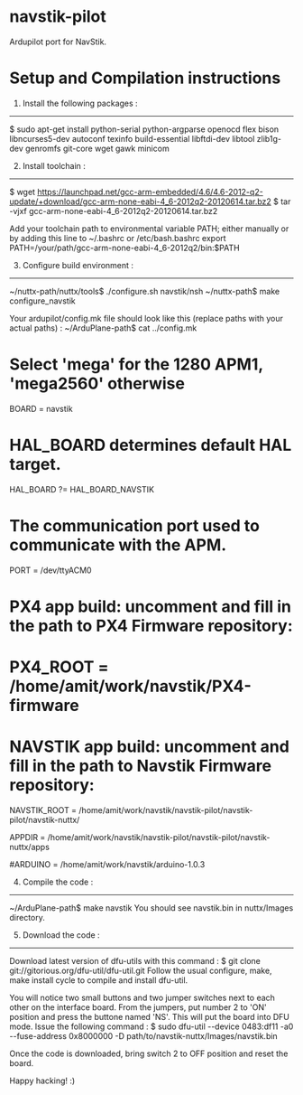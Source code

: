 navstik-pilot
=============

Ardupilot port for NavStik.


Setup and Compilation instructions
==================================

1. Install the following packages :
-----------------------------------
$ sudo apt-get install python-serial python-argparse openocd flex bison libncurses5-dev autoconf texinfo build-essential libftdi-dev libtool zlib1g-dev genromfs git-core wget gawk minicom


2. Install toolchain :
----------------------
$ wget https://launchpad.net/gcc-arm-embedded/4.6/4.6-2012-q2-update/+download/gcc-arm-none-eabi-4_6-2012q2-20120614.tar.bz2
$ tar -vjxf gcc-arm-none-eabi-4_6-2012q2-20120614.tar.bz2

Add your toolchain path to environmental variable PATH; either manually or by adding this line to ~/.bashrc or /etc/bash.bashrc
export PATH=/your/path/gcc-arm-none-eabi-4_6-2012q2/bin:\$PATH


3. Configure build environment :
--------------------------------
~/nuttx-path/nuttx/tools$ ./configure.sh navstik/nsh
~/nuttx-path$ make configure_navstik

Your ardupilot/config.mk file should look like this (replace paths with your actual paths) :
~/ArduPlane-path$ cat ../config.mk

# Select 'mega' for the 1280 APM1, 'mega2560' otherwise
BOARD = navstik

# HAL_BOARD determines default HAL target.
HAL_BOARD ?= HAL_BOARD_NAVSTIK

# The communication port used to communicate with the APM.
PORT = /dev/ttyACM0

# PX4 app build: uncomment and fill in the path to PX4 Firmware repository:
# PX4_ROOT = /home/amit/work/navstik/PX4-firmware

# NAVSTIK app build: uncomment and fill in the path to Navstik Firmware repository:
NAVSTIK_ROOT = /home/amit/work/navstik/navstik-pilot/navstik-pilot/navstik-nuttx/

APPDIR = /home/amit/work/navstik/navstik-pilot/navstik-pilot/navstik-nuttx/apps

#ARDUINO = /home/amit/work/navstik/arduino-1.0.3


4. Compile the code :
---------------------
~/ArduPlane-path$ make navstik
You should see navstik.bin in nuttx/Images directory.


5. Download the code :
----------------------
Download latest version of dfu-utils with this command : 
$ git clone git://gitorious.org/dfu-util/dfu-util.git
Follow the usual configure, make, make install cycle to compile and install dfu-util.

You will notice two small buttons and two jumper switches next to each other on the interface board.
From the jumpers, put number 2 to 'ON' position and press the buttone named 'NS'. This will put the board into DFU mode.
Issue the following command : 
$ sudo dfu-util --device 0483:df11 -a0 --fuse-address 0x8000000 -D path/to/navstik-nuttx/Images/navstik.bin

Once the code is downloaded, bring switch 2 to OFF position and reset the board.

Happy hacking! :)
